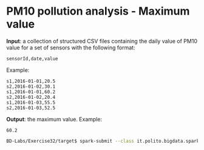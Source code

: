 # PM10 pollution analysis - Maximum value

**Input**: a collection of structured CSV files containing the daily value of PM10 value for a set of sensors with the following format:

    sensorId,date,value

Example:

    s1,2016-01-01,20.5
    s2,2016-01-02,30.1
    s1,2016-01-01,60.2
    s2,2016-01-02,20.4
    s1,2016-01-03,55.5
    s2,2016-01-03,52.5

**Output**: the maximum value. Example: 

    60.2

```sh
BD-Labs/Exercise32/target$ spark-submit --class it.polito.bigdata.spark.SparkDriver --deploy-mode client --master local Exercise32-1.jar ./in/ ./out/
```